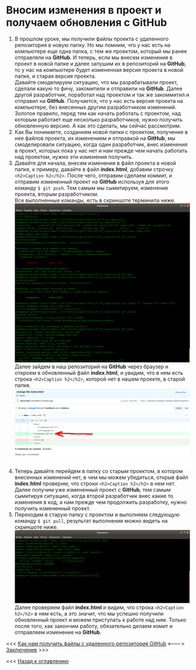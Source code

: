 # Вносим изменения в проект и получаем обновления с GitHub

1. В прошлом уроке, мы получили файлы проекта с удаленного репозитория в новую папку. Но мы помним, что у нас есть на компьютере еще одна папка, с тем же проектом, который мы ранее отправляли на **GitHub**. И теперь, если мы внесем изменения в проект в новой папке и далее запушим их в репозиторий на **GitHub**, то у нас на компьютере будет измененная версия проекта в новой папке, и старая версия проекта.  
Давайте смоделируем ситуацию, что мы разрабатывали проект, сделали какую то фичу, закомитили и отправили на **GitHub**. Далее другой разработчик, поработал над проектом и так же закоммитил и отправил на **GitHub**. Получается, что у нас есть версия проекта на компьютере, без внесенных другим разработчиком изменений.  
Золотое правило, перед тем как начать работать с проектом, над которым работает еще несколько разработчиков, нужно получить обновленную версию. А как это сделать, мы сейчас рассмотрим.  
2. Как Вы понимаете, созданием новой папки с проектом, получение в нее файлов проекта, их изменением и отправкой на **GitHub**, мы смоделировали ситуацию, когда один разработчик, внес изменения в проект, которых пока у нас нет и нам прежде чем начать работать над проектом, нужно эти изменения получить.  
3. Давайте для начала, внесем изменения в файл проекта в новой папке, к примеру, давайте в файл **index.html**, добавим строчку `<h2>Caption h2</h2>`. После чего, отправим сделаем коммит, и отправим измененный проект на **GitHub** используя для этого команду `$ git push`. Тем самым мы сымитируем, изменение проекта, вторым разработчиком.  
Все выполненные команды, есть в скриншоте терминила ниже.  
![Получение и изменение проекта вторым разработчиком](./img/github53.png "Изменение и отправка проекта вторым разработчиком")
Далее зайдем в наш репозиторий на **GitHub** через браузер и откроем в обновленный файл **index.html**, и увидим, что в нем есть строка `<h2>Caption h2</h2>`, которой нет в нашем проекте, в старой папке.  
![Добавленна новая строка](./img/github54.png "Строка <h2>Caption h2</h2>")
4. Теперь давайте перейдем в папку со старым проектом, в котором внесенных изменений нет, в чем мы можем убедиться, открыв файл **index.html** проверим, что строки `<h2>Caption h2</h2>` в нем нет. Далее получим уже измененный проект с **GitHub**, тем самым сымитируя ситуацию, когда второй разработчик внес какие то изменения в код, а нам прежде чем продолжить разработку, нужно получить измененный проект.  
5. Переходим в старую папку с проектом и выполняем следующую команду `$ git pull`, результат выполнения можно видеть на скриншоте ниже.  
![Получение проекта с GitHub](./img/github55.png "Получаем измененный проект")  
Далее проверяем файл **index.html** и видим, что строка `<h2>Caption h2</h2>` в нем есть, а это значит, что мы успешно получили обновленный проект и можем приступать к работе над ним. Только после того, как закончим работу, обязательно делаем комит и отправляем изменение на **GitHub**.  

<<< [Как нам получить файлы с удаленного репозитория GitHub](getFile9.md "Нажмите, чтобы перейти в предыдущей главе") <---> [Заключение](conclusion11.md "Нажмите, чтобы перейти к следующей части") >>>

<<< [Назад к оглавлению](readme.md "Нажмите, чтобы перейти к содержанию")